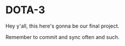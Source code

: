 DOTA-3
======

Hey y'all, this here's gonna be our final project.

Remember to commit and sync often and such.
